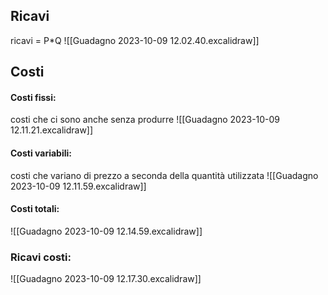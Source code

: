 ## Ricavi
ricavi = P*Q 
![[Guadagno 2023-10-09 12.02.40.excalidraw]]

## Costi
#### Costi fissi:
costi che ci sono anche senza produrre
![[Guadagno 2023-10-09 12.11.21.excalidraw]]
#### Costi variabili:
costi che variano di prezzo a seconda della quantità utilizzata
![[Guadagno 2023-10-09 12.11.59.excalidraw]]

#### Costi totali:
![[Guadagno 2023-10-09 12.14.59.excalidraw]]

### Ricavi costi:
![[Guadagno 2023-10-09 12.17.30.excalidraw]]